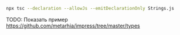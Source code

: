 ```bash
npx tsc --declaration --allowJs --emitDeclarationOnly Strings.js

```
TODO: Показать пример https://github.com/metarhia/impress/tree/master/types